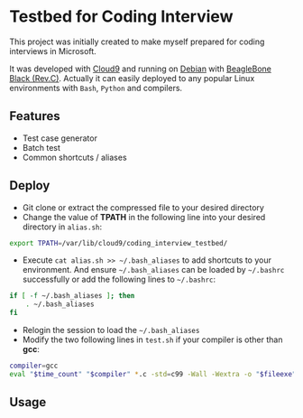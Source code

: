 Testbed for Coding Interview
=============================

This project was initially created to make myself prepared for coding interviews in Microsoft.

It was developed with [Cloud9](https://c9.io/) and running on [Debian](http://beagleboard.org/project/Debian/) with [BeagleBone Black (Rev.C)](http://elinux.org/Beagleboard:BeagleBoneBlack). Actually it can easily deployed to any popular Linux environments with `Bash`, `Python` and compilers.


## Features
* Test case generator
* Batch test
* Common shortcuts / aliases


## Deploy

* Git clone or extract the compressed file to your desired directory
* Change the value of **TPATH** in the following line into your desired directory in `alias.sh`:
```bash
export TPATH=/var/lib/cloud9/coding_interview_testbed/
```
* Execute `cat alias.sh >> ~/.bash_aliases` to add shortcuts to your environment. And ensure `~/.bash_aliases` can be loaded by `~/.bashrc` successfully or add the following lines to `~/.bashrc`:
```bash
if [ -f ~/.bash_aliases ]; then
    . ~/.bash_aliases
fi
```
* Relogin the session to load the `~/.bash_aliases`     
* Modify the two following lines in `test.sh` if your compiler is other than **gcc**:
```bash
compiler=gcc
eval "$time_count" "$compiler" *.c -std=c99 -Wall -Wextra -o "$fileexe"
```



## Usage

